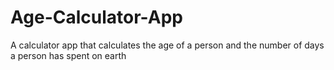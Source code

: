 # Age-Calculator-App
A calculator app that calculates the age of a person and the number of days a person has spent on earth
